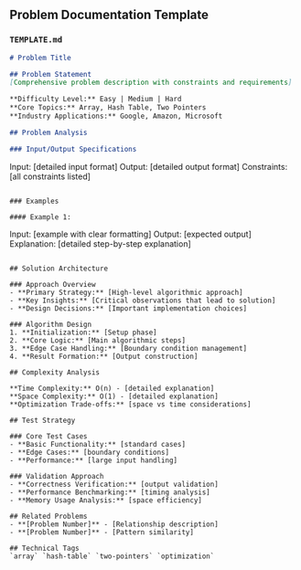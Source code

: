 
## Problem Documentation Template

### `TEMPLATE.md`
```markdown
# Problem Title

## Problem Statement
[Comprehensive problem description with constraints and requirements]

**Difficulty Level:** Easy | Medium | Hard  
**Core Topics:** Array, Hash Table, Two Pointers  
**Industry Applications:** Google, Amazon, Microsoft

## Problem Analysis

### Input/Output Specifications
```
Input: [detailed input format]
Output: [detailed output format]
Constraints: [all constraints listed]
```

### Examples

#### Example 1:
```
Input: [example with clear formatting]
Output: [expected output]
Explanation: [detailed step-by-step explanation]
```

## Solution Architecture

### Approach Overview
- **Primary Strategy:** [High-level algorithmic approach]
- **Key Insights:** [Critical observations that lead to solution]
- **Design Decisions:** [Important implementation choices]

### Algorithm Design
1. **Initialization:** [Setup phase]
2. **Core Logic:** [Main algorithmic steps]
3. **Edge Case Handling:** [Boundary condition management]
4. **Result Formation:** [Output construction]

## Complexity Analysis

**Time Complexity:** O(n) - [detailed explanation]  
**Space Complexity:** O(1) - [detailed explanation]  
**Optimization Trade-offs:** [space vs time considerations]

## Test Strategy

### Core Test Cases
- **Basic Functionality:** [standard cases]
- **Edge Cases:** [boundary conditions]
- **Performance:** [large input handling]

### Validation Approach
- **Correctness Verification:** [output validation]
- **Performance Benchmarking:** [timing analysis]
- **Memory Usage Analysis:** [space efficiency]

## Related Problems
- **[Problem Number]** - [Relationship description]
- **[Problem Number]** - [Pattern similarity]

## Technical Tags
`array` `hash-table` `two-pointers` `optimization`
```